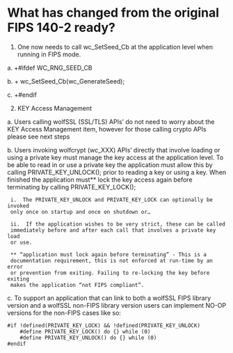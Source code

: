 # What has changed from the original FIPS 140-2 ready?

1. One now needs to call wc_SetSeed_Cb at the application level when running in 
FIPS mode.

  a.  +#ifdef WC_RNG_SEED_CB

  b.  + wc_SetSeed_Cb(wc_GenerateSeed);

  c.  +#endif

2. KEY Access Management

  a.  Users calling wolfSSL (SSL/TLS) APIs’ do not need to worry about the KEY 
  Access Management item, however for those calling crypto APIs please see 
  next steps

  b.  Users invoking wolfcrypt (wc_XXX) APIs’ directly that involve loading or 
  using a private key must manage the key access at the application level. To 
  be able to read in or use a private key the application must allow this by 
  calling PRIVATE_KEY_UNLOCK(); prior to reading a key or using a key. When 
  finished the application must** lock the key access again before terminating 
  by calling PRIVATE_KEY_LOCK();

     i.  The PRIVATE_KEY_UNLOCK and PRIVATE_KEY_LOCK can optionally be invoked 
     only once on startup and once on shutdown or…

     ii.  If the application wishes to be very strict, these can be called 
     immediately before and after each call that involves a private key load 
     or use.

     ** “application must lock again before terminating” - This is a 
     documentation requirement, this is not enforced at run-time by an error 
     or prevention from exiting. Failing to re-locking the key before exiting 
     makes the application “not FIPS compliant”.

  c.  To support an application that can link to both a wolfSSL FIPS library 
  version and a wolfSSL non-FIPS library version users can implement NO-OP 
  versions for the non-FIPS cases like so:

```
#if !defined(PRIVATE_KEY_LOCK) && !defined(PRIVATE_KEY_UNLOCK)
    #define PRIVATE_KEY_LOCK() do {} while (0)
    #define PRIVATE_KEY_UNLOCK() do {} while (0)
#endif
```

